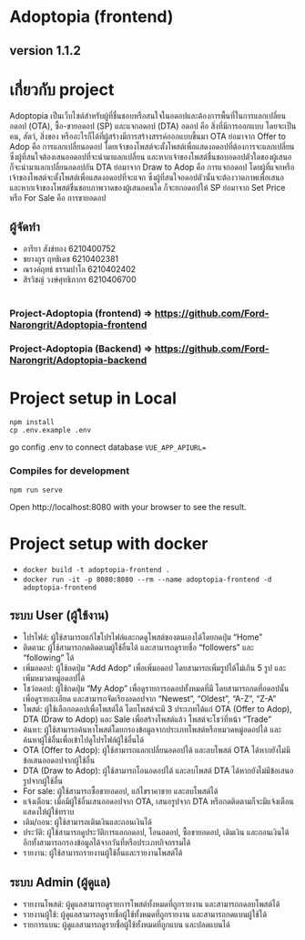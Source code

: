 # Adoptopia (frontend)
## version 1.1.2
# เกี่ยวกับ project

Adoptopia เป็นเว็บไซต์สำหรับผู้ที่ชื่นชอบหรือสนใจในอดอปและต้องการพื้นที่ในการแลกเปลี่ยนอดอป (OTA), ซื้อ-ขายอดอป (SP) และแจกอดอป (DTA)
    อดอป คือ สิ่งที่มีการออกแบบ โดยจะเป็นคน, สัตว์, สิ่งของ หรืออะไรก็ได้ที่ผู้สร้างมีการสร้างสรรค์ออกแบบขึ้นมา
    OTA ย่อมาจาก Offer to Adop คือ การแลกเปลี่ยนอดอป โดยเจ้าของโพสต์จะตั้งโพสต์เพื่อแสดงอดอปที่ต้องการจะแลกเปลี่ยน ซึ่งผู้ที่สนใจต้องเสนออดอปที่จะนำมาแลกเปลี่ยน และหากเจ้าของโพสต์ชื่นชอบอดอปตัวใดของผู้เสนอ ก็จะนำมาแลกเปลี่ยนอดอปกัน
    DTA ย่อมาจาก Draw to Adop คือ การแจกอดอป โดยผู้ที่แจกหรือเจ้าของโพสต์จะตั้งโพสต์เพื่อแสดงอดอปที่จะแจก ซึ่งผู้ที่สนใจอดอปตัวนั้นจะต้องวาดภาพเพื่อเสนอ และหากเจ้าของโพสต์ชื่นชอบภาพวาดของผู้เสนอคนใด ก็จะยกอดอปให้
    SP ย่อมาจาก Set Price หรือ For Sale คือ การขายอดอป

## ผู้จัดทำ
* อารียา สังข์ทอง 6210400752
* ชยางกูร ฤทธิเดช 6210402381
* ณรงค์ฤทธ์ ธรรมปาโล 6210402402
* สิรวิชญ์ วงษ์ศุทธิภากร 6210406700
#
### Project-Adoptopia (frontend) => https://github.com/Ford-Narongrit/Adoptopia-frontend
### Project-Adoptopia (Backend) => https://github.com/Ford-Narongrit/Adoptopia-backend
# Project setup in Local

```
npm install
cp .env.example .env
```

go config .env to connect database `VUE_APP_APIURL=`

### Compiles for development

```
npm run serve
```
Open http://localhost:8080 with your browser to see the result.

# Project setup with docker

- `docker build -t adoptopia-frontend .`
- `docker run -it -p 8080:8080 --rm --name adoptopia-frontend -d adoptopia-frontend`


## ระบบ User (ผู้ใช้งาน)
- โปรไฟล์: ผู้ใช้สามารถแก้ไขโปรไฟล์และกดดูโพสต์ของตนเองได้โดยกดปุ่ม “Home”
- ติดตาม: ผู้ใช้สามารถกดติดตามผู้ใช้อื่นได้ และสามารถดูรายชื่อ “followers” และ “following” ได้
- เพิ่มอดอป: ผู้ใช้กดปุ่ม “Add Adop” เพื่อเพิ่มอดอป โดยสามารถเพิ่มรูปได้ไม่เกิน 5 รูป และเพิ่มหมวดหมู่อดอปได้
- โชว์อดอป: ผู้ใช้กดปุ่ม “My Adop” เพื่อดูรายการอดอปทั้งหมดที่มี โดยสามารถกดที่อดอปนั้นเพื่อดูรายละเอียด และสามารถจัดเรียงอดอปจาก “Newest”, “Oldest”, “A-Z”, “Z-A”
- โพสต์: ผู้ใช้เลือกอดอปเพื่อโพสต์ได้ โดยโพสต์จะมี 3 ประเภทได้แก่ OTA (Offer to Adop), DTA (Draw to Adop) และ Sale เพื่อสร้างโพสต์แล้ว โพสต์จะโชว์ที่หน้า “Trade”
- ค้นหา: ผู้ใช้สามารถค้นหาโพสต์โดยกรองข้อมูลจากประเภทโพสต์หรือหมวดหมู่อดอปได้ และค้นหาผู้ใช้อื่นเพื่อเข้าไปดูโปรไฟล์ผู้ใช้อื่นได้
- OTA (Offer to Adop): ผู้ใช้สามารถแลกเปลี่ยนอดอปได้ และลบโพสต์ OTA ได้หากยังไม่มีข้อเสนออดอปจากผู้ใช้อื่น
- DTA (Draw to Adop): ผู้ใช้สามารถโอนอดอปได้ และลบโพสต์ DTA ได้หากยังไม่มีข้อเสนอรูปจากผู้ใช้อื่น
- For sale: ผู้ใช้สามารถซื้อขายอดอป, แก้ไขราคาขาย และลบโพสต์ได้
- แจ้งเตือน: เมื่อมีผู้ใช้อื่นเสนออดอปจาก OTA, เสนอรูปจาก DTA หรือกดติดตามก็จะมีแจ้งเตือนแสดงให้ผู้ใช้ทราบ
- เติม/ถอน: ผู้ใช้สามารถเติมเงินและถอนเงินได้
- ประวัติ: ผู้ใช้สามารถดูประวัติการแลกอดอป, โอนอดอป, ซื้อขายอดอป, เติมเงิน และถอนเงินได้ อีกทั้งสามารถกรองข้อมูลได้จากวันที่หรือประเภทกิจกรรมได้
- รายงาน: ผู้ใช้สามารถรายงานผู้ใช้อื่นและรายงานโพสต์ได้

## ระบบ Admin (ผู้ดูแล)
- รายงานโพสต์: ผู้ดูแลสามารถดูรายการโพสต์ทั้งหมดที่ถูกรายงาน และสามารถกดลบโพสต์ได้
- รายงานผู้ใช้: ผู้ดูแลสามารถดูรายชื่อผู้ใช้ทั้งหมดที่ถูกรายงาน และสามารถกดแบนผู้ใช้ได้
- รายการแบน: ผู้ดูแลสามารถดูรายชื่อผู้ใช้ทั้งหมดที่ถูกแบน และปลดแบนได้
